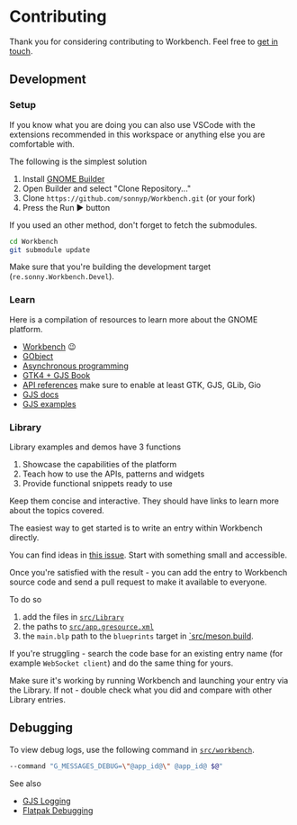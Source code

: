 # Contributing

Thank you for considering contributing to Workbench. Feel free to [get in touch](https://matrix.to/#/%23workbench:gnome.org).


## Development

### Setup

If you know what you are doing you can also use VSCode with the extensions recommended in this workspace or anything else you are comfortable with.

The following is the simplest solution

1. Install [GNOME Builder](https://apps.gnome.org/app/org.gnome.Builder/)
2. Open Builder and select "Clone Repository..."
3. Clone `https://github.com/sonnyp/Workbench.git` (or your fork)
4. Press the Run ▶ button

If you used an other method, don't forget to fetch the submodules.

```sh
cd Workbench
git submodule update
```

Make sure that you're building the development target (`re.sonny.Workbench.Devel`).

### Learn

Here is a compilation of resources to learn more about the GNOME platform.

* [Workbench](https://github.com/sonnyp/Workbench) 😉
* [GObject](https://gjs.guide/guides/gobject/basics.html#gobject-construction)
* [Asynchronous programming](https://gjs.guide/guides/gjs/asynchronous-programming.html#the-main-loop)
* [GTK4 + GJS Book](https://rmnvgr.gitlab.io/gtk4-gjs-book/)
* [API references](https://gjs-docs.gnome.org/) make sure to enable at least GTK, GJS, GLib, Gio
* [GJS docs](https://gitlab.gnome.org/GNOME/gjs/-/tree/master/doc)
* [GJS examples](https://gitlab.gnome.org/GNOME/gjs/-/tree/master/examples)


### Library

Library examples and demos have 3 functions

1. Showcase the capabilities of the platform
2. Teach how to use the APIs, patterns and widgets
3. Provide functional snippets ready to use

Keep them concise and interactive. They should have links to learn more about the topics covered.

The easiest way to get started is to write an entry within Workbench directly.

You can find ideas in [this issue](https://github.com/sonnyp/Workbench/issues/69). Start with something small and accessible.

Once you're satisfied with the result - you can add the entry to Workbench source code and send a pull request to make it available to everyone.

To do so

1. add the files in [`src/Library`](./src/Library)
2. the paths to [`src/app.gresource.xml`](./src/app.gresource.xml)
3. the `main.blp` path to the `blueprints` target in [`src/meson.build](./src/meson.build).

If you're struggling - search the code base for an existing entry name (for example `WebSocket client`) and do the same thing for yours.

Make sure it's working by running Workbench and launching your entry via the Library. If not - double check what you did and compare with other Library entries.

## Debugging

To view debug logs, use the following command in [`src/workbench`](../src/workbench).

```sh
--command "G_MESSAGES_DEBUG=\"@app_id@\" @app_id@ $@"
```

See also

* [GJS Logging](https://gitlab.gnome.org/GNOME/gjs/-/blob/master/doc/Logging.md)
* [Flatpak Debugging](https://docs.flatpak.org/en/latest/debugging.html)

<!--
## Translation

If you'd like to help translating Workbench into your language, please head over to [Weblate](https://hosted.weblate.org/engage/workbench/).

<a href="https://hosted.weblate.org/engage/workbench/">
  <img src="https://hosted.weblate.org/widgets/workbench/-/workbench/multi-auto.svg" alt="Translation status" />
</a>

Thank you for your help!
-->
